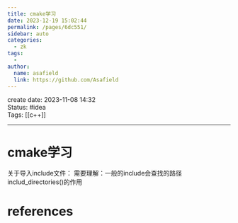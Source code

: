 ```yaml
---
title: cmake学习
date: 2023-12-19 15:02:44
permalink: /pages/6dc551/
sidebar: auto
categories:
  - zk
tags:
  - 
author: 
  name: asafield
  link: https://github.com/Asafield
---
```


create date: 2023-11-08 14:32  
Status: #idea  
Tags: [[c++]]

---

# cmake学习
关于导入include文件：
需要理解：一般的include会查找的路径
includ_directories()的作用
# references
